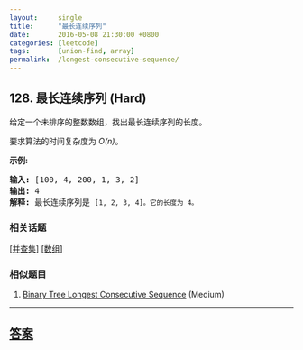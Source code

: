 ```yaml
---
layout:     single
title:      "最长连续序列"
date:       2016-05-08 21:30:00 +0800
categories: [leetcode]
tags:       [union-find, array]
permalink:  /longest-consecutive-sequence/
---
```


## 128. 最长连续序列 (Hard)

<p>给定一个未排序的整数数组，找出最长连续序列的长度。</p>

<p>要求算法的时间复杂度为&nbsp;<em>O(n)</em>。</p>

<p><strong>示例:</strong></p>

<pre><strong>输入:</strong>&nbsp;[100, 4, 200, 1, 3, 2]
<strong>输出:</strong> 4
<strong>解释:</strong> 最长连续序列是 <code>[1, 2, 3, 4]。它的长度为 4。</code></pre>

### 相关话题
  [[并查集](https://github.com/openset/leetcode/tree/master/tag/union-find/README.md)]
  [[数组](https://github.com/openset/leetcode/tree/master/tag/array/README.md)]

### 相似题目
  1. [Binary Tree Longest Consecutive Sequence](/binary-tree-longest-consecutive-sequence) (Medium)

---

## [答案](https://github.com/openset/leetcode/tree/master/problems/longest-consecutive-sequence)
